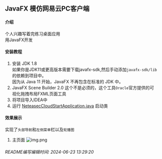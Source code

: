 ## JavaFX 模仿网易云PC客户端

#### 介绍

个人兴趣写着完练习桌面应用  
用JavaFX开发


#### 安装教程

1.  安装 JDK 1.8  
    如果你是JDK11或更高版本需要下载javafx-sdk,然后手动添加```javafx-sdk/lib```的依赖到项目中。  
    因为从 Java 11 开始，JavaFX 不再包含在标准的 JDK 中。
2.  JavaFX Scene Builder 2.0 这个不是必须的，这个工具`Oracle`官方提供的可视化拖拽布局FXML页面工具
2.  将项目导入IDEA中
3.  运行 [NeteasecCloudStartApplication.java](src%2Fmain%2Fjava%2Forg%2Fsmog%2Fneteasecloud%2FNeteasecCloudStartApplication.java) 启动类

#### 效果展示

实现了`头部导航`和`左侧菜单`栏以及`轮播图`

1. 主页面
![img.png](img.png)


###### README编写编辑时间: 2024-06-23 13:29:20
